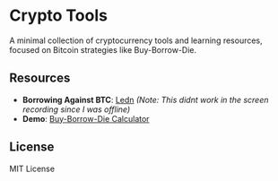 # Crypto Tools

A minimal collection of cryptocurrency tools and learning resources, focused on Bitcoin strategies like Buy-Borrow-Die.

## Resources

- **Borrowing Against BTC**: [Ledn](https://www.ledn.io/) *(Note: This didnt work in the screen recording since I was offline)*
- **Demo**: [Buy-Borrow-Die Calculator](https://youtu.be/xT_Wqrgd6mo)

## License

MIT License
